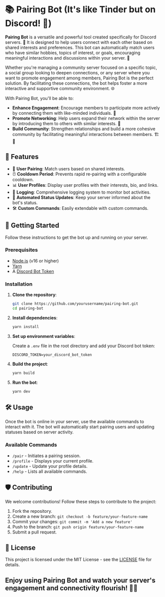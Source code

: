 # 📚 Pairing Bot (**It's like Tinder but on Discord**! 💌)

**Pairing Bot** is a versatile and powerful tool created specifically for Discord servers. 🌟 It is designed to help users connect with each other based on shared interests and preferences. This bot can automatically match users who have similar hobbies, topics of interest, or goals, encouraging meaningful interactions and discussions within your server. 🤝

Whether you're managing a community server focused on a specific topic, a social group looking to deepen connections, or any server where you want to promote engagement among members, Pairing Bot is the perfect solution. By facilitating these connections, the bot helps foster a more interactive and supportive community environment. 🌐

With Pairing Bot, you'll be able to:

- **Enhance Engagement**: Encourage members to participate more actively by connecting them with like-minded individuals. 🔗
- **Promote Networking**: Help users expand their network within the server by introducing them to others with similar interests. 🤗
- **Build Community**: Strengthen relationships and build a more cohesive community by facilitating meaningful interactions between members. 🏗️💬

## 🌟 Features

- 🔗 **User Pairing**: Match users based on shared interests.
- ⏰ **Cooldown Period**: Prevents rapid re-pairing with a configurable cooldown.
- 📊 **User Profiles**: Display user profiles with their interests, bio, and links.
- 📝 **Logging**: Comprehensive logging system to monitor bot activities.
- 🔄 **Automated Status Updates**: Keep your server informed about the bot's status.
- 🛠️ **Custom Commands**: Easily extendable with custom commands.

## 🚀 Getting Started

Follow these instructions to get the bot up and running on your server.

### Prerequisites

- [Node.js](https://nodejs.org/) (v16 or higher)
- [Yarn](https://yarnpkg.com/)
- A [Discord Bot Token](https://discord.com/developers/applications)

### Installation

1. **Clone the repository**:
    ```bash
    git clone https://github.com/yourusername/pairing-bot.git
    cd pairing-bot
    ```

2. **Install dependencies**:
    ```bash
    yarn install
    ```

3. **Set up environment variables**:

   Create a `.env` file in the root directory and add your Discord bot token:
   ```env
   DISCORD_TOKEN=your_discord_bot_token
   ```

4. **Build the project**:
    ```bash
    yarn build
    ```

5. **Run the bot**:
    ```bash
    yarn dev
    ```

## 🛠️ Usage

Once the bot is online in your server, use the available commands to interact with it. The bot will automatically start pairing users and updating statuses based on server activity.

### Available Commands

- `/pair` - Initiates a pairing session.
- `/profile` - Displays your current profile.
- `/update` - Update your profile details.
- `/help` - Lists all available commands.

## 🛡️ Contributing

We welcome contributions! Follow these steps to contribute to the project:

1. Fork the repository.
2. Create a new branch: `git checkout -b feature/your-feature-name`
3. Commit your changes: `git commit -m 'Add a new feature'`
4. Push to the branch: `git push origin feature/your-feature-name`
5. Submit a pull request.

## 📜 License

This project is licensed under the MIT License - see the [LICENSE](LICENSE) file for details.

## Enjoy using Pairing Bot and watch your server's engagement and connectivity flourish! 🎉🚀
